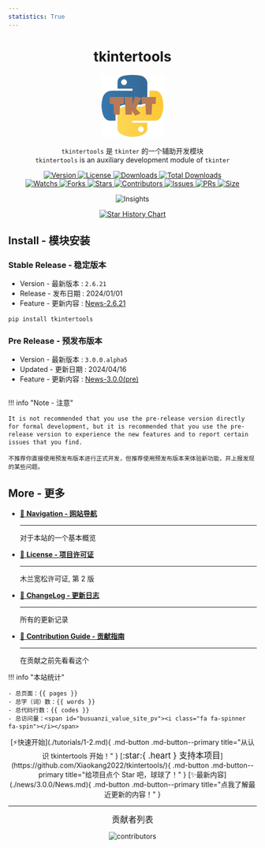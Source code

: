 ```yaml
---
statistics: True
---
```


<h1 align="center">tkintertools</h1>

<p align="center"><img alt="logo" src="logo.png"/></p>

<p align="center">
<code>tkintertools</code> 是 <code>tkinter</code> 的一个辅助开发模块
<br/>
<code>tkintertools</code> is an auxiliary development module of <code>tkinter</code>
</p>

<p align="center">
<a href=".">
<img alt="Version" src="https://img.shields.io/pypi/v/tkintertools?label=Version" title="最新稳定版"/>
</a>
<a href="./more/LICENSE">
<img alt="License" src="https://img.shields.io/pypi/l/tkintertools?label=License" title="项目许可证"/>
</a>
<a href="https://pypistats.org/packages/tkintertools">
<img alt="Downloads" src="https://img.shields.io/pypi/dm/tkintertools?label=Downloads&logo=pypi" title="月度下载量"/>
</a>
<a href="https://pepy.tech/project/tkintertools">
<img alt="Total Downloads" src="https://static.pepy.tech/badge/tkintertools" title="下载总量"/>
</a>
<br/>
<a href="https://github.com/Xiaokang2022/tkintertools/watchers">
<img alt="Watchs" src="https://img.shields.io/github/watchers/Xiaokang2022/tkintertools?label=Watchs&logo=github&style=flat" title="关注人数"/>
</a>
<a href="https://github.com/Xiaokang2022/tkintertools/forks">
<img alt="Forks" src="https://img.shields.io/github/forks/Xiaokang2022/tkintertools?label=Forks&logo=github&style=flat" title="Fork 总数"/>
</a>
<a href="https://github.com/Xiaokang2022/tkintertools/stargazers">
<img alt="Stars" src="https://img.shields.io/github/stars/Xiaokang2022/tkintertools?label=Stars&color=gold&logo=github&style=flat" title="Star 总数"/>
</a>
<a href="https://github.com/Xiaokang2022/tkintertools/graphs/contributors">
<img alt="Contributors" src="https://img.shields.io/github/contributors/Xiaokang2022/tkintertools?label=Contributors&logo=github" title="贡献者人数"/>
</a>
<a href="https://github.com/Xiaokang2022/tkintertools/issues">
<img alt="Issues" src="https://img.shields.io/github/issues/Xiaokang2022/tkintertools?label=Issues&logo=github" title="问题总数"/>
</a>
<a href="https://github.com/Xiaokang2022/tkintertools/pulls">
<img alt="PRs" src="https://img.shields.io/github/issues-pr/Xiaokang2022/tkintertools?label=PRs&logo=github" title="PR 总数"/>
</a>
<a href="https://github.com/Xiaokang2022/tkintertools">
<img alt="Size" src="https://img.shields.io/github/languages/code-size/Xiaokang2022/tkintertools?label=Size&logo=github" title="项目大小"/>
</a>
</p>

<p align="center">
<img alt="Insights" src="https://repobeats.axiom.co/api/embed/ab8fae686a5a96f91fa71c40c53c189310924f5e.svg" />
</p>

<p align="center">
    <a href="https://star-history.com/#Xiaokang2022/tkintertools&Date">
        <picture>
            <source media="(prefers-color-scheme: dark)" srcset="https://api.star-history.com/svg?repos=Xiaokang2022/tkintertools&type=Date&theme=dark" />
            <source media="(prefers-color-scheme: light)" srcset="https://api.star-history.com/svg?repos=Xiaokang2022/tkintertools&type=Date" />
            <img alt="Star History Chart" src="https://api.star-history.com/svg?repos=Xiaokang2022/tkintertools&type=Date" />
        </picture>
    </a>
</p>

## Install - 模块安装

### Stable Release - 稳定版本

-   Version - 最新版本 : `2.6.21`
-   Release - 发布日期 : 2024/01/01
-   Feature - 更新内容 : [News-2.6.21](./news/2.6.21/News.md)

```sh linenums="0"
pip install tkintertools
```

### Pre Release - 预发布版本

-   Version - 最新版本 : `3.0.0.alpha5`
-   Updated - 更新日期 : 2024/04/16
-   Feature - 更新内容 : [News-3.0.0(pre)](./news/3.0.0/News.md)

```sh linenums="0"

```

!!! info "Note - 注意"

    It is not recommended that you use the pre-release version directly for formal development, but it is recommended that you use the pre-release version to experience the new features and to report certain issues that you find.

    不推荐你直接使用预发布版本进行正式开发，但推荐使用预发布版本来体验新功能，并上报发现的某些问题。

## More - 更多

<div class="grid cards" markdown>

-   [📗 **Navigation - 网站导航**](./navigation.md)

    ***

    对于本站的一个基本概览

-   [📘 **License - 项目许可证**](./more/LICENSE.md)

    ***

    木兰宽松许可证, 第 2 版

-   [📑 **ChangeLog - 更新日志**](./more/CHANGELOG.md)

    ***

    所有的更新记录

-   [📕 **Contribution Guide - 贡献指南**](./more/CONTRIBUTING.md)

    ***

    在贡献之前先看看这个

</div>

!!! info "本站统计"

    - 总页面：{{ pages }}
    - 总字（词）数：{{ words }}
    - 总代码行数：{{ codes }}
    - 总访问量：<span id="busuanzi_value_site_pv"><i class="fa fa-spinner fa-spin"></i></span>

<div align="center" markdown>
[⚡快速开始](./tutorials/1-2.md){ .md-button .md-button--primary title="从认识 tkintertools 开始！" }
[<big>:star:{ .heart } 支持本项目</big>](https://github.com/Xiaokang2022/tkintertools/){ .md-button .md-button--primary title="给项目点个 Star 吧，球球了！" }
[✨最新内容](./news/3.0.0/News.md){ .md-button .md-button--primary title="点我了解最近更新的内容！" }
</div>

---

<div align="center">
<p><big>贡献者列表</big></p>

<img src="https://contrib.rocks/image?repo=Xiaokang2022/tkintertools" alt="contributors" />

</div>
